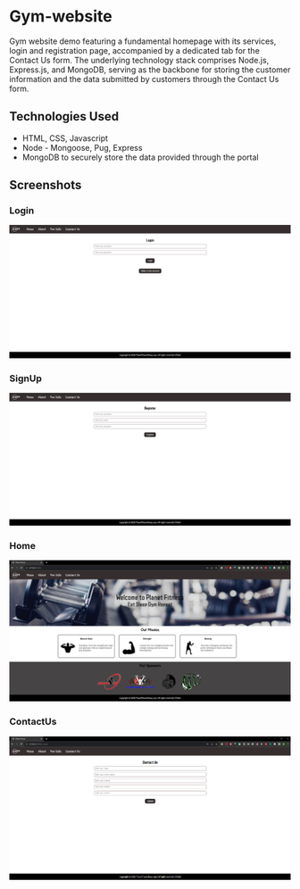 # Gym-website
 Gym website demo featuring a fundamental homepage with its services, login and registration page, accompanied by a dedicated tab for the Contact Us form. The underlying technology stack comprises Node.js, Express.js, and MongoDB, serving as the backbone for storing the customer information and the data submitted by customers through the Contact Us form.

## Technologies Used

- HTML, CSS, Javascript
- Node - Mongoose, Pug, Express
- MongoDB to securely store the data provided through the portal

## Screenshots

### Login
![LoginPage](./LoginPage.png)
### SignUp
![RegisterUser](./RegisterUser.png)
### Home
![HomePage](./HomePage.png)
### ContactUs
![ContactUs](./ContactUs.png)

